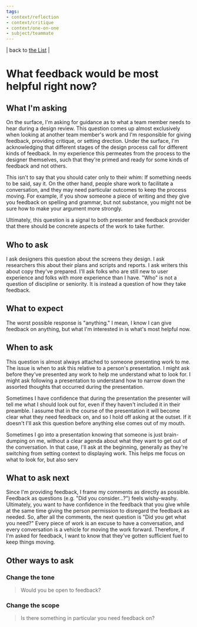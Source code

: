 ```yaml
---
tags:
- context/reflection
- context/critique
- context/one-on-one
- subject/teammate
---
```



| back to [the List](index.md) |

# What feedback would be most helpful right now?
## What I'm asking
On the surface, I'm asking for guidance as to what a team member needs to hear during a design review. This question comes up almost exclusively when looking at another team member's work and I'm responsible for giving feedback, providing critique, or setting drection. Under the surface, I'm acknowledging that different stages of the design process call for different kinds of feedback. In my experience this permeates from the process to the designer themselves, such that they're primed and ready for some kinds of feedback and not others. 

This isn't to say that you should cater only to their whim: If something needs to be said, say it. On the other hand, people share work to facilitate a conversation, and they may need particular outcomes to keep the process moving. For example, if you show someone a piece of writing and they give you feedback on spelling and grammar, but not substance, you might not be sure how to make your argument more strongly.

Ultimately, this question is a signal to both presenter and feedback provider that there should be concrete aspects of the work to take further.

## Who to ask
I ask designers this question about the screens they design. I ask researchers this about their plans and scripts and reports. I ask writers this about copy they've prepared. I'll ask folks who are still new to user experience and folks with more experience than I have. "Who" is not a question of discipline or seniority. It is instead a question of how they take feedback. 

## What to expect
The worst possible response is "anything." I mean, I know I can give feedback on anything, but what I'm interested in is what's most helpful now.

## When to ask
This question is almost always attached to someone presenting work to me. The issue is when to ask this relative to a person's presentation. I might ask before they've presented any work to help me understand what to look for. I might ask following a presentation to understand how to narrow down the assorted thoughts that occurred during the presentation. 

Sometimes I have confidence that during the presentation the presenter will tell me what I should look out for, even if they haven't included it in their preamble. I assume that in the course of the presentation it will become clear what they need feedback on, and so I hold off asking at the outset. If it doesn't I'll ask this question before anything else comes out of my mouth.

Sometimes I go into a presentation knowing that someone is just brain-dumping on me, without a clear agenda about what they want to get out of the conversation. In that case, I'll ask at the beginning, generally as they're switching from setting context to displaying work. This helps me focus on what to look for, but also serv


## What to ask next
Since I'm providing feedback, I frame my comments as directly as possible. Feedback as questions (e.g. "Did you consider...?") feels wishy-washy. Ultimately, you want to have confidence in the feedback that you give while at the same time giving the person permission to disregard the feedback as needed. So, after all the comments, the next question is "Did you get what you need?" Every piece of work is an excuse to have a conversation, and every conversation is a vehicle for moving the work forward. Therefore, if I'm asked for feedback, I want to know that they've gotten sufficient fuel to keep things moving.

## Other ways to ask
### Change the tone
> Would you be open to feedback?



### Change the scope
> Is there something in particular you need feedback on?


